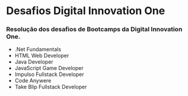 # Desafios Digital Innovation One

### Resolução dos desafios de Bootcamps da Digital Innovation One.
* .Net Fundamentals
* HTML Web Developer
* Java Developer
* JavaScript Game Developer
* Impulso Fullstack Developer
* Code Anywere
* Take Blip Fullstack Developer
